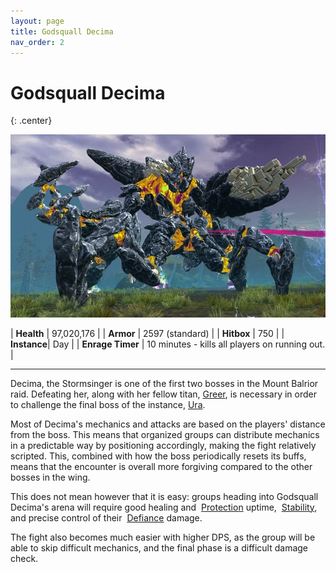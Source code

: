 ```yaml
---
layout: page
title: Godsquall Decima
nav_order: 2
---
```


# Godsquall Decima
{: .center}

<img src="../images/decima.webp" />

| **Health** | 97,020,176 |
| **Armor** |  2597 (standard) |
| **Hitbox** | 750 |
| **Instance**| Day |
| **Enrage Timer** | 10 minutes - kills all players on running out. |

---

Decima, the Stormsinger is one of the first two bosses in the Mount Balrior raid. Defeating her, along with her fellow titan, [Greer](../greer/overview.html), is necessary in order to challenge the final boss of the instance, [Ura](../ura/overview.html).

Most of Decima's mechanics and attacks are based on the players' distance from the boss. This means that organized groups can distribute mechanics in a predictable way by positioning accordingly, making the fight relatively scripted. This, combined with how the boss periodically resets its buffs, means that the encounter is overall more forgiving compared to the other bosses in the wing.

This does not mean however that it is easy: groups heading into Godsquall Decima's arena will require good healing and <img class="inline protection"> [Protection](https://wiki.guildwars2.com/wiki/Protection) uptime, <img class="inline stability"> [Stability](https://wiki.guildwars2.com/Stability), and precise control of their <img class="inline defiance"> [Defiance](https://wiki.guildwars2.com/wiki/Defiance_bar) damage.

The fight also becomes much easier with higher DPS, as the group will be able to skip difficult mechanics, and the final phase is a difficult damage check.